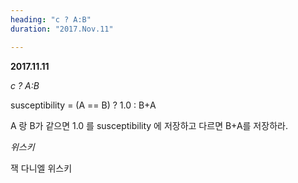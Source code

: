```yaml
---
heading: "c ? A:B"
duration: "2017.Nov.11"

---
```


**2017.11.11**

*c ? A:B*

susceptibility = (A == B) ? 1.0 : B+A

>
A 랑 B가 같으면 1.0 를 susceptibility 에 저장하고 다르면 B+A를 저장하라.


*위스키*

잭 다니엘 위스키